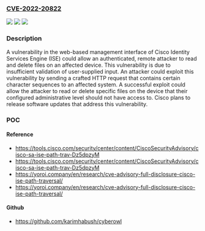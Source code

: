 ### [CVE-2022-20822](https://cve.mitre.org/cgi-bin/cvename.cgi?name=CVE-2022-20822)
![](https://img.shields.io/static/v1?label=Product&message=Cisco%20Identity%20Services%20Engine%20Software%20&color=blue)
![](https://img.shields.io/static/v1?label=Version&message=n%2Fa&color=blue)
![](https://img.shields.io/static/v1?label=Vulnerability&message=CWE-22&color=brighgreen)

### Description

A vulnerability in the web-based management interface of Cisco Identity Services Engine (ISE) could allow an authenticated, remote attacker to read and delete files on an affected device. This vulnerability is due to insufficient validation of user-supplied input. An attacker could exploit this vulnerability by sending a crafted HTTP request that contains certain character sequences to an affected system. A successful exploit could allow the attacker to read or delete specific files on the device that their configured administrative level should not have access to. Cisco plans to release software updates that address this vulnerability.

### POC

#### Reference
- https://tools.cisco.com/security/center/content/CiscoSecurityAdvisory/cisco-sa-ise-path-trav-Dz5dpzyM
- https://tools.cisco.com/security/center/content/CiscoSecurityAdvisory/cisco-sa-ise-path-trav-Dz5dpzyM
- https://yoroi.company/en/research/cve-advisory-full-disclosure-cisco-ise-path-traversal/
- https://yoroi.company/en/research/cve-advisory-full-disclosure-cisco-ise-path-traversal/

#### Github
- https://github.com/karimhabush/cyberowl

